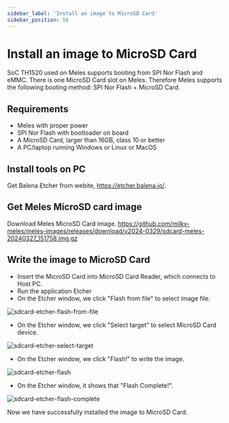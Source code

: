 ```yaml
---
sidebar_label: 'Install an image to MicroSD Card'
sidebar_position: 50
---
```


# Install an image to MicroSD Card

SoC TH1520 used on Meles supports booting from SPI Nor Flash and eMMC.
There is one MicroSD Card slot on Meles. Therefore Meles supports the following booting method: SPI Nor Flash + MicroSD Card.

## Requirements

- Meles with proper power
- SPI Nor Flash with bootloader on board
- A MicroSD Card, larger than 16GB, class 10 or better
- A PC/laptop running Windows or Linux or MacOS

## Install tools on PC

Get Balena Etcher from webite, https://etcher.balena.io/.

## Get Meles MicroSD card image

Download Meles MicroSD Card image. https://github.com/milkv-meles/meles-images/releases/download/v2024-0329/sdcard-meles-20240327_151758.img.gz

## Write the image to MicroSD Card

- Insert the MicroSD Card into MicroSD Card Reader, which connects to Host PC.
- Run the application Etcher
- On the Etcher window, we click "Flash from file" to select image file.

![sdcard-etcher-flash-from-file](/docs/meles/sdcard-etcher-flash-from-file.png)

- On the Etcher window, we click "Select target" to select MicroSD Card device.

![sdcard-etcher-select-target](/docs/meles/sdcard-etcher-select-target.png)

- On the Etcher window, we click "Flash!" to write the image.

![sdcard-etcher-flash](/docs/meles/sdcard-etcher-flash.png)

- On the Etcher window, it shows that "Flash Complete!".

![sdcard-etcher-flash-complete](/docs/meles/sdcard-etcher-flash-complete.png)

Now we have successfully installed the image to MicroSD Card.
